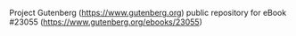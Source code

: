 Project Gutenberg (https://www.gutenberg.org) public repository for eBook #23055 (https://www.gutenberg.org/ebooks/23055)
